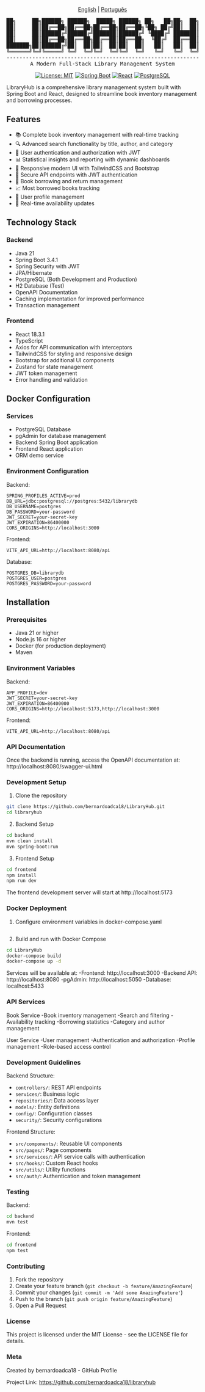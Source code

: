 <div align="center">
  
[English](README.md) | [Português](README.pt-br.md)
  
<pre>
██╗     ██╗██████╗ ██████╗  █████╗ ██████╗ ██╗   ██╗██╗  ██╗██╗   ██╗██████╗ 
██║     ██║██╔══██╗██╔══██╗██╔══██╗██╔══██╗╚██╗ ██╔╝██║  ██║██║   ██║██╔══██╗
██║     ██║██████╔╝██████╔╝███████║██████╔╝ ╚████╔╝ ███████║██║   ██║██████╔╝
██║     ██║██╔══██╗██╔══██╗██╔══██║██╔══██╗  ╚██╔╝  ██╔══██║██║   ██║██╔══██╗
███████╗██║██████╔╝██║  ██║██║  ██║██║  ██║   ██║   ██║  ██║╚██████╔╝██████╔╝
╚══════╝╚═╝╚═════╝ ╚═╝  ╚═╝╚═╝  ╚═╝╚═╝  ╚═╝   ╚═╝   ╚═╝  ╚═╝ ╚═════╝ ╚═════╝ 
---------------------------------------------------------------------------
A Modern Full-Stack Library Management System
</pre>

[![License: MIT](https://img.shields.io/badge/License-MIT-yellow.svg)](https://opensource.org/licenses/MIT)
[![Spring Boot](https://img.shields.io/badge/Spring%20Boot-3.4.1-brightgreen.svg)](https://spring.io/projects/spring-boot)
[![React](https://img.shields.io/badge/React-18.3.1-blue.svg)](https://reactjs.org/)
[![PostgreSQL](https://img.shields.io/badge/PostgreSQL-Latest-blue.svg)](https://www.postgresql.org/)

</div>

LibraryHub is a comprehensive library management system built with Spring Boot and React, designed to streamline book inventory management and borrowing processes.

## Features

- 📚 Complete book inventory management with real-time tracking
- 🔍 Advanced search functionality by title, author, and category
- 👥 User authentication and authorization with JWT
- 📊 Statistical insights and reporting with dynamic dashboards
- 📱 Responsive modern UI with TailwindCSS and Bootstrap
- 🔐 Secure API endpoints with JWT authentication
- 📖 Book borrowing and return management
- 📈 Most borrowed books tracking
- 👤 User profile management
- 🔄 Real-time availability updates

## Technology Stack

### Backend
- Java 21
- Spring Boot 3.4.1
- Spring Security with JWT
- JPA/Hibernate
- PostgreSQL (Both Development and Production)
- H2 Database (Test)
- OpenAPI Documentation
- Caching implementation for improved performance
- Transaction management

### Frontend
- React 18.3.1
- TypeScript
- Axios for API communication with interceptors
- TailwindCSS for styling and responsive design
- Bootstrap for additional UI components
- Zustand for state management
- JWT token management
- Error handling and validation

## Docker Configuration

### Services
- PostgreSQL Database
- pgAdmin for database management
- Backend Spring Boot application
- Frontend React application
- ORM demo service

### Environment Configuration

Backend:
```properties
SPRING_PROFILES_ACTIVE=prod
DB_URL=jdbc:postgresql://postgres:5432/librarydb
DB_USERNAME=postgres
DB_PASSWORD=your-password
JWT_SECRET=your-secret-key
JWT_EXPIRATION=86400000
CORS_ORIGINS=http://localhost:3000
```

Frontend:
```properties
VITE_API_URL=http://localhost:8080/api
```

Database:
```properties
POSTGRES_DB=librarydb
POSTGRES_USER=postgres
POSTGRES_PASSWORD=your-password
```

## Installation

### Prerequisites
- Java 21 or higher
- Node.js 16 or higher
- Docker (for production deployment)
- Maven

### Environment Variables

Backend:
```properties
APP_PROFILE=dev
JWT_SECRET=your-secret-key
JWT_EXPIRATION=86400000
CORS_ORIGINS=http://localhost:5173,http://localhost:3000
```

Frontend:
```properties
VITE_API_URL=http://localhost:8080/api
```

### API Documentation
Once the backend is running, access the OpenAPI documentation at:
http://localhost:8080/swagger-ui.html

### Development Setup

1. Clone the repository
```bash
git clone https://github.com/bernardoadca18/LibraryHub.git
cd libraryhub
```
2. Backend Setup
```bash
cd backend
mvn clean install
mvn spring-boot:run
```

3. Frontend Setup
```bash
cd frontend
npm install
npm run dev
```
The frontend development server will start at http://localhost:5173

### Docker Deployment

1. Configure environment variables in docker-compose.yaml
```bash

```

2. Build and run with Docker Compose
```bash
cd LibraryHub
docker-compose build
docker-compose up -d
```

Services will be available at:
-Frontend: http://localhost:3000
-Backend API: http://localhost:8080
-pgAdmin: http://localhost:5050
-Database: localhost:5433

### API Services

Book Service
-Book inventory management
-Search and filtering
-Availability tracking
-Borrowing statistics
-Category and author management

User Service
-User management
-Authentication and authorization
-Profile management
-Role-based access control


### Development Guidelines

Backend Structure:
- `controllers/`: REST API endpoints
- `services/`: Business logic
- `repositories/`: Data access layer
- `models/`: Entity definitions
- `config/`: Configuration classes
- `security/`: Security configurations

Frontend Structure:
- `src/components/`: Reusable UI components
- `src/pages/`: Page components
- `src/services/`: API service calls with authentication
- `src/hooks/`: Custom React hooks
- `src/utils/`: Utility functions
- `src/auth/`: Authentication and token management

### Testing

Backend:
```bash
cd backend
mvn test
```

Frontend:
```bash
cd frontend
npm test
```

### Contributing

1. Fork the repository
2. Create your feature branch (`git checkout -b feature/AmazingFeature`)
3. Commit your changes (`git commit -m 'Add some AmazingFeature'`)
4. Push to the branch (`git push origin feature/AmazingFeature`)
5. Open a Pull Request

### License
This project is licensed under the MIT License - see the LICENSE file for details.

### Meta
Created by bernardoadca18 - GitHub Profile

Project Link: https://github.com/bernardoadca18/libraryhub

